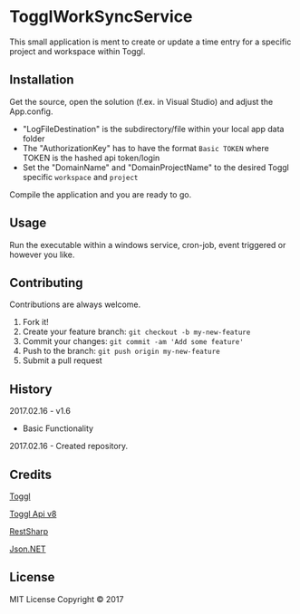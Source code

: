 # TogglWorkSyncService

This small application is ment to create or update a time entry for a specific project and workspace within Toggl. 

## Installation

Get the source, open the solution (f.ex. in Visual Studio) and adjust the App.config.
- "LogFileDestination" is the subdirectory/file within your local app data folder
- The "AuthorizationKey" has to have the format `Basic TOKEN` where TOKEN is the hashed api token/login 
- Set the "DomainName" and "DomainProjectName" to the desired Toggl specific `workspace` and `project`

Compile the application and you are ready to go.

## Usage

Run the executable within a windows service, cron-job, event triggered or however you like.

## Contributing

Contributions are always welcome.

1. Fork it!
2. Create your feature branch: `git checkout -b my-new-feature`
3. Commit your changes: `git commit -am 'Add some feature'`
4. Push to the branch: `git push origin my-new-feature`
5. Submit a pull request

## History

2017.02.16 - v1.6

* Basic Functionality

2017.02.16 - Created repository.

## Credits

[Toggl](https://www.toggl.com/)

[Toggl Api v8](https://github.com/toggl/toggl_api_docs)

[RestSharp](http://restsharp.org/)

[Json.NET](http://www.newtonsoft.com/json)


## License

MIT License Copyright © 2017
